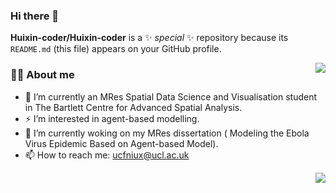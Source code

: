 ### Hi there 👋


**Huixin-coder/Huixin-coder** is a ✨ _special_ ✨ repository because its `README.md` (this file) appears on your GitHub profile.

<img align="right" src="https://github-readme-stats.vercel.app/api?username=Huixin-coder&show_icons=true&count_private=true&hide_border=true&cache_seconds=1900"/>

### 👨‍🚒 About me

- 🌱 I’m currently an MRes Spatial Data Science and Visualisation student in The Bartlett Centre for Advanced Spatial Analysis.
- ⚡ I’m interested in agent-based modelling.
- 🔭 I’m currently woking on my MRes dissertation ( Modeling the Ebola Virus Epidemic Based on Agent-based Model).
- 📫 How to reach me: ucfniux@ucl.ac.uk


<img align="right" src="https://github-readme-stats.vercel.app/api?username=fang-zeqiang&show_icons=true&count_private=true&hide_border=true&cache_seconds=1900"/>


